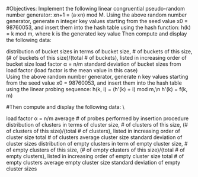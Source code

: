 #Objectives:
Implement the following linear congruential pseudo-random number generator: xn+1 = (a·xn) mod M.
Using the above random number generator, generate n integer key values starting from the seed value x0 = 98760053, and insert them into the hash table using the hash function:
h(k) = k mod m, where k is the generated key value
Then compute and display the following data: 

distribution of bucket sizes in terms of bucket size, # of buckets of this size, (# of buckets of this size)/(total # of buckets), listed in increasing order of bucket size
load factor α = n/m
standard deviation of bucket sizes from load factor (load factor is the mean value in this case)\
Using the above random number generator, generate n key values starting from the seed value x0 = 98760053, and insert them into the hash table using the linear probing sequence:
h(k, i) = (h'(k) + i) mod m,\n
h'(k) = f(k, m)

#Then compute and display the following data: \

load factor α = n/m
average # of probes performed by insertion procedure
distribution of clusters in terms of cluster size, # of clusters of this size, (# of clusters of this size)/(total # of clusters), listed in increasing order of cluster size
total # of clusters
average cluster size
standard deviation of cluster sizes
distribution of empty clusters in term of empty cluster size, # of empty clusters of this size, (# of empty clusters of this size)/(total # of empty clusters), listed in increasing order of empty cluster size
total # of empty clusters
average empty cluster size
standard deviation of empty cluster sizes
